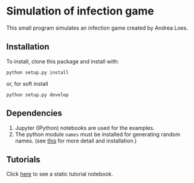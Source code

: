 # Simulation of infection game

This small program simulates an infection game created by Andrea Loes. 

## Installation

To install, clone this package and install with: 

```
python setup.py install
```

or, for soft install

```
python setup.py develop
```

## Dependencies

1. Jupyter (IPython) notebooks are used for the examples.
2. The python module `names` must be installed for generating random names. (see [this](https://github.com/treyhunner/names) for more detail and installation.)

## Tutorials

Click [here](http://nbviewer.ipython.org/github/Zsailer/infection/blob/master/examples/Basic%20infection%20game%20tutorial.ipynb) to see a static tutorial notebook. 